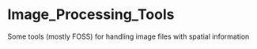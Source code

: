 # Image_Processing_Tools
Some tools (mostly FOSS) for handling image files with spatial information
